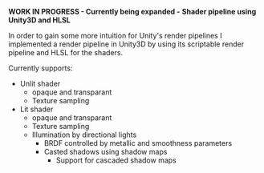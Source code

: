 **WORK IN PROGRESS - Currently being expanded -**
**Shader pipeline using Unity3D and HLSL**

In order to gain some more intuition for Unity's render pipelines I implemented a render
pipeline in Unity3D by using its scriptable render pipeline and HLSL for the shaders.

Currently supports:
- Unlit shader
  - opaque and transparant
  - Texture sampling
- Lit shader
  - opaque and transparant
  - Texture sampling
  - Illumination by directional lights
    - BRDF controlled by metallic and smoothness parameters
    - Casted shadows using shadow maps
      - Support for cascaded shadow maps
 

